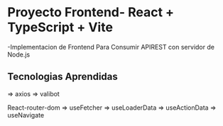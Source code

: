 # Proyecto Frontend- React + TypeScript + Vite
  
-Implementacion de Frontend Para Consumir APIREST con servidor de Node.js

## Tecnologias Aprendidas

=> axios
=> valibot

React-router-dom
=> useFetcher
=> useLoaderData
=> useActionData
=> useNavigate

